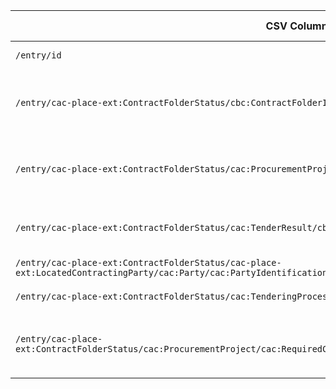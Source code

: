 | CSV Column           | Ontology Property | Entity Class | Rel. Entity Class | Subject Generation    | Join Condition | Datatype | Function Name | Function Output |
| --- | --- | --- | --- | --- | --- | --- | --- | --- |
| `/entry/id` | `a4g:hasID` | `a4g:Procedure` | `a4g:Identifier` | IRI of Procedure is `/entry/id` | Identifier used as object in `a4g:hasID` | `IRI` |  |  |
| `/entry/cac-place-ext:ContractFolderStatus/cbc:ContractFolderID` | `a4g:hasID` | `a4g:Lot` | `a4g:Identifier` | IRI using `/entry/id` + `/lot/` + normalized ContractFolderID | Identifier used as object in `a4g:hasID` | `xsd:string` | `normalizeID` | `942P_LOTE_2` |
| `/entry/cac-place-ext:ContractFolderStatus/cac:ProcurementProject/cac:BudgetAmount/cbc:TaxExclusiveAmount` | `a4g:hasAmount` | `a4g:Lot` |  | IRI using `/entry/id` + `/lot/` + normalized ContractFolderID |  | `xsd:decimal` |  |  |
| `/entry/cac-place-ext:ContractFolderStatus/cac:TenderResult/cbc:AwardDate` | `a4g:hasAwardDecisionDate` | `a4g:LotAwardOutcome` |  | IRI using `/entry/id` + `/award-outcome/` + ContractID | linked to Lot via `a4g:describesLot` | `xsd:date` |  |  |
| `/entry/cac-place-ext:ContractFolderStatus/cac-place-ext:LocatedContractingParty/cac:Party/cac:PartyIdentification/cbc:ID` | `a4g:hasID` | `org:Organization` | `a4g:Identifier` | IRI using the NIF scheme | Organization used in `a4g:playedByOrganisation` | `xsd:string` |  |  |
| `/entry/cac-place-ext:ContractFolderStatus/cac:TenderingProcess/cbc:ProcedureCode` | `a4g:hasProcedureType` | `a4g:Procedure` | `skos:Concept` | IRI of Procedure is `/entry/id` | Value mapped to SKOS Concept IRI | `skos:Concept` | `mapProcedureCode` | `http://publications.europa.eu/resource/authority/procurement-procedure-type/open` |
| `/entry/cac-place-ext:ContractFolderStatus/cac:ProcurementProject/cac:RequiredCommodityClassification/cbc:ItemClassificationCode` | `a4g:hasClassification` | `a4g:Lot` | `skos:Concept` | IRI using `/entry/id` + `/lot/` + normalized ContractFolderID | CPV code mapped to controlled vocabulary | `xsd:string` | `mapCPVCode` | `http://publications.europa.eu/resource/authority/cpv/31681000` |
